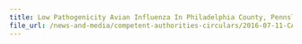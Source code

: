 ```yaml
---
title: Low Pathogenicity Avian Influenza In Philadelphia County, Pennslyvania, Kings County, New York And Passaic, Essex, Camden, Hudson, Union Counties, New Jersey, USA 
file_url: /news-and-media/competent-authorities-circulars/2016-07-11-CA.pdf
---
```

